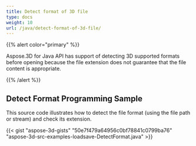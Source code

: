 ```yaml
---
title: Detect format of 3D file
type: docs
weight: 10
url: /java/detect-format-of-3d-file/
---
```


{{% alert color="primary" %}} 

Aspose.3D for Java API has support of detecting 3D supported formats before opening because the file extension does not guarantee that the file content is appropriate.

{{% /alert %}} 
## **Detect Format Programming Sample**
This source code illustrates how to detect the file format (using the file path or stream) and check its extension.

{{< gist "aspose-3d-gists" "50e7f479a64956c0bf78841c0799ba76" "aspose-3d-src-examples-loadsave-DetectFormat.java" >}}




